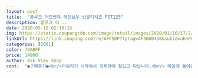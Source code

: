 ```yaml
---
layout: post 
title:  "플루크 어드벤쳐 레인보우 반팔티셔츠 FST125" 
description: 플루크 어 ..
date: 2020-05-10 02:10:15 
img: https://static.coupangcdn.com/image/retail/images/2020/01/10/17/2/1f0623e8-fd1d-4c29-ae93-1f1a301add48.jpg 
linkUrl: https://link.coupang.com/re/AFFSDP?lptag=AF3600438&subid=ahnPublicAsk&pageKey=1432320232&itemId=2473832985&vendorItemId=70149850096&traceid=V0-113-4fd11385829b9a53 
categories: [1001] 
color: 79ABFF 
price: 14800 
author: Ask View Shop 
cont:  "●구매후기●<br/>더워지기 시작해서 외투안에 잘입고 다닙니다.<br/> 마음에 들어요~~<br/>완전 이뻐요 ㅠㅠ 제가 키가  165인데요 입으면 엉덩이 가려주는 그정도 기장이고요<br/>잘 입을께요<br/>재질이며 디자인이며 다 마음에 드네요.<br/><br/>진짜 예뻐요 검정색 옷이 많아서 하얀색으로 샀는데 진짜 오자마자너무 예뻐서 소리 질렀어요 진짜 완전 사시는거 추천이에요<br/>더워지기 시작해서 외투안에 잘입고 다닙니다.<br/> 마음에 들어요~~<br/>완전 이뻐요 ㅠㅠ 제가 키가  165인데요 입으면 엉덩이 가려주는 그정도 기장이고요<br/>잘 입을께요<br/>재질이며 디자인이며 다 마음에 드네요.<br/><br/>진짜 예뻐요 검정색 옷이 많아서 하얀색으로 샀는데 진짜 오자마자너무 예뻐서 소리 질렀어요 진짜 완전 사시는거 추천이에요<br/>" 
---
```

